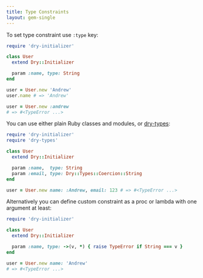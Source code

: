 ```yaml
---
title: Type Constraints
layout: gem-single
---
```



To set type constraint use `:type` key:

```ruby
require 'dry-initializer'

class User
  extend Dry::Initializer

  param :name, type: String
end

user = User.new 'Andrew'
user.name # => 'Andrew'

user = User.new :andrew
# => #<TypeError ...>
```

You can use either plain Ruby classes and modules, or [dry-types][dry-types]:

```ruby
require 'dry-initializer'
require 'dry-types'

class User
  extend Dry::Initializer

  param :name,  type: String
  param :email, type: Dry::Types::Coercion::String
end

user = User.new name: :Andrew, email: 123 # => #<TypeError ...>
```

Alternatively you can define custom constraint as a proc or lambda with one argument at least:

```ruby
require 'dry-initializer'

class User
  extend Dry::Initializer

  param :name, type: ->(v, *) { raise TypeError if String === v }
end

user = User.new name: 'Andrew'
# => #<TypeError ...>
```

[dry-types]: https://github.com/dryrb/dry-types
